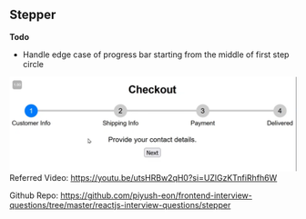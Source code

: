 ## Stepper

**Todo**
- Handle edge case of progress bar starting from the middle of first step circle

![img.png](img.png)
Referred Video: https://youtu.be/utsHRBw2qH0?si=UZlGzKTnfiRhfh6W

Github Repo: https://github.com/piyush-eon/frontend-interview-questions/tree/master/reactjs-interview-questions/stepper
